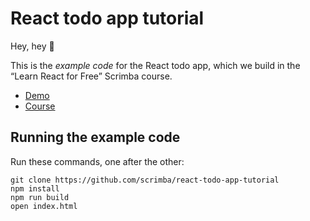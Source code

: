 # React todo app tutorial

Hey, hey 👋

This is the _example code_ for the React todo app, which we build in the “Learn React for Free” Scrimba course. 

* [Demo](https://scrimba.com/learn/learnreact/react-todo-app-phase-7-cKe27SD)
* [Course](https://scrimba.com/learn/learnreact/)

## Running the example code

Run these commands, one after the other:

```
git clone https://github.com/scrimba/react-todo-app-tutorial 
npm install
npm run build
open index.html
```
